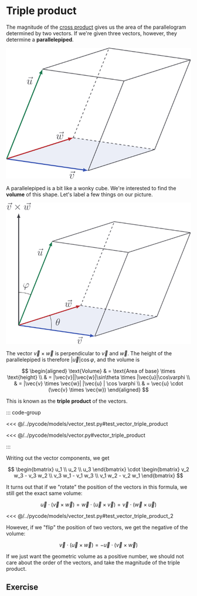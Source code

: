 # Triple product

The magnitude of the [cross product](../vectors/cross-product.md) gives us the
area of the parallelogram determined by two vectors. If we're given three
vectors, however, they determine a **parallelepiped**.

![](../../images/parallelepiped.svg)

A parallelepiped is a bit like a wonky cube. We're interested to find the
**volume** of this shape. Let's label a few things on our picture.

![](../../images/parallelepiped-2.svg)

The vector $\vec{v} \times \vec{w}$ is perpendicular to $\vec{v}$ and $\vec{w}$.
The height of the parallelepiped is therefore $|\vec{u}|\cos\varphi$, and the
volume is

$$
\begin{aligned}
\text{Volume} & = \text{Area of base} \times \text{height} \\
& = |\vec{v}||\vec{w}|\sin\theta \times |\vec{u}|\cos\varphi \\
& = |\vec{v} \times \vec{w}| |\vec{u} | \cos \varphi \\
& = \vec{u} \cdot (\vec{v} \times \vec{w})
\end{aligned}
$$

This is known as the **triple product** of the vectors.

::: code-group

<<< @/../pycode/models/vector_test.py#test_vector_triple_product

<<< @/../pycode/models/vector.py#vector_triple_product

:::

Writing out the vector components, we get

$$
\begin{bmatrix} u_1 \\ u_2 \\ u_3 \end{bmatrix}
\cdot
\begin{bmatrix} v_2 w_3 - v_3 w_2 \\ v_3 w_1 - v_1 w_3 \\ v_1 w_2 - v_2 w_1 \end{bmatrix}
$$

It turns out that if we "rotate" the position of the vectors in this formula, we
still get the exact same volume:

$$
\vec{u} \cdot (\vec{v} \times \vec{w})
= \vec{w} \cdot (\vec{u} \times \vec{v})
= \vec{v} \cdot (\vec{w} \times \vec{u})
$$

<<< @/../pycode/models/vector_test.py#test_vector_triple_product_2

However, if we "flip" the position of two vectors, we get the negative of the
volume:

$$
\vec{v} \cdot (\vec{u} \times \vec{w}) = - \vec{u} \cdot (\vec{v} \times \vec{w})
$$

If we just want the geometric volume as a positive number, we should not care
about the order of the vectors, and take the magnitude of the triple product.

## Exercise

<Exercise id="triple-product" />
